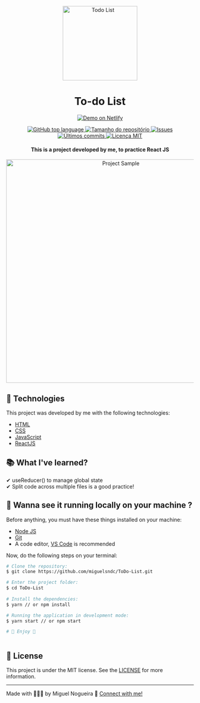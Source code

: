 <p align=center>
  <img src="https://res.cloudinary.com/db9t2jrhe/image/upload/v1614617742/to-do-list_iytse7.svg" alt="Todo List" width="200">
</p>

<h1 align="center">To-do List</h1>

<p align="center">
  <a href="https://miguelsndc-todo-list.netlify.app/" target="_blank">
    <img alt="Demo on Netlify" src="https://res.cloudinary.com/dx3vxwusq/image/upload/v1611013043/netflify_nahquj.png">
  </a>
</p>
<p align="center">
  <a href="#language">
    <img alt="GitHub top language" src="https://img.shields.io/github/languages/top/miguelsndc/todo-list">
  </a>
  
  <a href="#repository-size">
    <img src="https://img.shields.io/github/repo-size/miguelsndc/todo-list" alt="Tamanho do repositório" >
  </a>
  
  <a href="https://github.com/miguelsndc/public-photo-gallery/issues">
    <img src="https://img.shields.io/bitbucket/issues-raw/miguelsndc/todo-list" alt="Issues">
  </a>
  
  <a href="https://github.com/miguelsndc/public-photo-gallery/graphs/commit-activity">
    <img src="https://img.shields.io/github/last-commit/miguelsndc/todo-list" alt="Últimos commits">
  </a>
  
  <a href="https://github.com/miguelsndc/public-photo-gallery/blob/main/LICENSE">
    <img src="https://img.shields.io/github/license/miguelsndc/todo-list" alt="Licença MIT">
  </a>
</p>


<h4 align="center">
 This is a project developed by me, to practice React JS
</h4>

<p align="center">
  <a href="https://miguelsndc-todo-list.netlify.app/" target="_blank">
    <img alt="Project Sample" src="https://res.cloudinary.com/db9t2jrhe/image/upload/v1614618401/todoListPrint_ljfoha.png" width="600">
  </a>
</p>


## 🚀 Technologies 
This project was developed by me with the following technologies:

- [HTML](https://developer.mozilla.org/pt-BR/docs/Web/HTML)
- [CSS](https://developer.mozilla.org/pt-BR/docs/Web/CSS)
- [JavaScript](https://developer.mozilla.org/pt-BR/docs/Web/JavaScript)
- [ReactJS](https://reactjs.org)

## 📚 What I've learned?

✔ useReducer() to manage global state<br>
✔ Split code across multiple files is a good practice!<br>

## :rocket: Wanna see it running locally on your machine ?

Before anything, you must have these things installed on your machine:
- [Node JS](https://nodejs.org/en/)
- [Git](https://git-scm.com/)
- A code editor, [VS Code](https://code.visualstudio.com/) is recommended

Now, do the following steps on your terminal:

```bash
# Clone the repository:
$ git clone https://github.com/miguelsndc/ToDo-List.git

# Enter the project folder:
$ cd ToDo-List
  
# Install the dependencies:
$ yarn // or npm install

# Running the application in development mode:
$ yarn start // or npm start

# 💖 Enjoy 💖
  
```

## 📝 License

This project is under the MIT license. See the [LICENSE](https://github.com/miguelsndc/public-photo-gallery/blob/main/LICENSE) for more information.

---

Made with 👨🏽‍💻 by Miguel Nogueira 💖 [Connect with me!](https://www.linkedin.com/in/miguel-nogueira-a5a28a1b5/)
